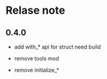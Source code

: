 
# Relase note

## 0.4.0

- add with_* api for struct need build

- remove tools mod

- remove initialize_*